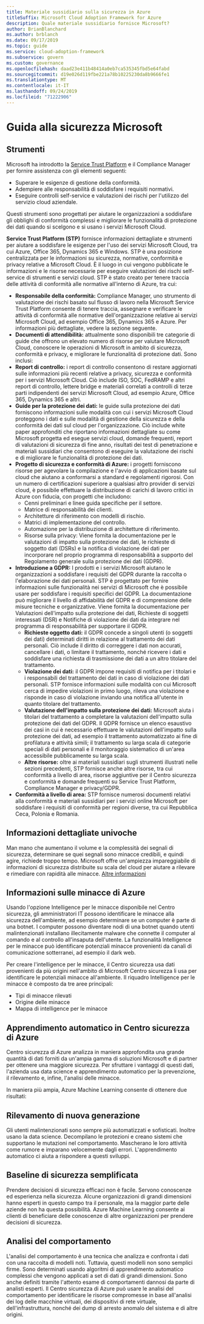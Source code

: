 ```yaml
---
title: Materiale sussidiario sulla sicurezza in Azure
titleSuffix: Microsoft Cloud Adoption Framework for Azure
description: Quale materiale sussidiario fornisce Microsoft?
author: BrianBlanchard
ms.author: brblanch
ms.date: 09/17/2019
ms.topic: guide
ms.service: cloud-adoption-framework
ms.subservice: govern
ms.custom: governance
ms.openlocfilehash: daad23e411b48414a0eb7ca535345fbd5e64fabd
ms.sourcegitcommit: d19e026d119fbe221a78b10225230da8b9666fe1
ms.translationtype: MT
ms.contentlocale: it-IT
ms.lasthandoff: 09/24/2019
ms.locfileid: "71222906"
---
```

<!-- markdownlint-disable MD026 -->

# <a name="microsoft-security-guidance"></a>Guida alla sicurezza Microsoft

## <a name="tools"></a>Strumenti

Microsoft ha introdotto la [Service Trust Platform](https://servicetrust.microsoft.com) e il Compliance Manager per fornire assistenza con gli elementi seguenti:

- Superare le esigenze di gestione della conformità.
- Adempiere alle responsabilità di soddisfare i requisiti normativi.
- Eseguire controlli self-service e valutazioni dei rischi per l'utilizzo del servizio cloud aziendale.

Questi strumenti sono progettati per aiutare le organizzazioni a soddisfare gli obblighi di conformità complessi e migliorare le funzionalità di protezione dei dati quando si scelgono e si usano i servizi Microsoft Cloud.

**Service Trust Platform (STP)** fornisce informazioni dettagliate e strumenti per aiutare a soddisfare le esigenze per l'uso dei servizi Microsoft Cloud, tra cui Azure, Office 365, Dynamics 365 e Windows. STP è una posizione centralizzata per le informazioni su sicurezza, normative, conformità e privacy relative a Microsoft Cloud. È il luogo in cui vengono pubblicate le informazioni e le risorse necessarie per eseguire valutazioni dei rischi self-service di strumenti e servizi cloud. STP è stato creato per tenere traccia delle attività di conformità alle normative all'interno di Azure, tra cui:

- **Responsabile della conformità:** Compliance Manager, uno strumento di valutazione dei rischi basato sul flusso di lavoro nella Microsoft Service Trust Platform consente di tenere traccia, assegnare e verificare le attività di conformità alle normative dell'organizzazione relative ai servizi Microsoft Cloud, ad esempio Office 365, Dynamics 365 e Azure. Per informazioni più dettagliate, vedere la sezione seguente.
- **Documenti di attendibilità:** attualmente sono disponibili tre categorie di guide che offrono un elevato numero di risorse per valutare Microsoft Cloud, conoscere le operazioni di Microsoft in ambito di sicurezza, conformità e privacy, e migliorare le funzionalità di protezione dati. Sono inclusi:
- **Report di controllo:** i report di controllo consentono di restare aggiornati sulle informazioni più recenti relative a privacy, sicurezza e conformità per i servizi Microsoft Cloud. Ciò include ISO, SOC, FedRAMP e altri report di controllo, lettere bridge e materiali correlati a controlli di terze parti indipendenti dei servizi Microsoft Cloud, ad esempio Azure, Office 365, Dynamics 365 e altri.
- **Guide per la protezione dei dati:** le guide sulla protezione dei dati forniscono informazioni sulle modalità con cui i servizi Microsoft Cloud proteggono i dati e sulle modalità di gestione della sicurezza e della conformità dei dati sul cloud per l'organizzazione. Ciò include white paper approfonditi che riportano informazioni dettagliate su come Microsoft progetta ed esegue servizi cloud, domande frequenti, report di valutazioni di sicurezza di fine anno, risultati dei test di penetrazione e materiali sussidiari che consentono di eseguire la valutazione dei rischi e di migliorare le funzionalità di protezione dei dati.
- **Progetto di sicurezza e conformità di Azure:** i progetti forniscono risorse per agevolare la compilazione e l'avvio di applicazioni basate sul cloud che aiutano a conformarsi a standard e regolamenti rigorosi. Con un numero di certificazioni superiore a qualsiasi altro provider di servizi cloud, è possibile effettuare la distribuzione di carichi di lavoro critici in Azure con fiducia, con progetti che includono:
  - Cenni preliminari e linee guida specifiche per il settore.
  - Matrice di responsabilità dei clienti.
  - Architetture di riferimento con modelli di rischio.
  - Matrici di implementazione del controllo.
  - Automazione per la distribuzione di architetture di riferimento.
  - Risorse sulla privacy: Viene fornita la documentazione per le valutazioni di impatto sulla protezione dei dati, le richieste di soggetto dati (DSRs) e la notifica di violazione dei dati per incorporare nel proprio programma di responsabilità a supporto del Regolamento generale sulla protezione dei dati (GDPR).
- **Introduzione a GDPR:** I prodotti e i servizi Microsoft aiutano le organizzazioni a soddisfare i requisiti del GDPR durante la raccolta o l'elaborazione dei dati personali. STP è progettato per fornire informazioni sulle funzionalità nei servizi di Microsoft che è possibile usare per soddisfare i requisiti specifici del GDPR. La documentazione può migliorare il livello di affidabilità del GDPR e di comprensione delle misure tecniche e organizzative. Viene fornita la documentazione per Valutazioni dell'impatto sulla protezione dei dati, Richieste di soggetti interessati (DSR) e Notifiche di violazione dei dati da integrare nel programma di responsabilità per supportare il GDPR.
  - **Richieste oggetto dati:** il GDPR concede a singoli utenti (o soggetti dei dati) determinati diritti in relazione al trattamento dei dati personali. Ciò include il diritto di correggere i dati non accurati, cancellare i dati, o limitare il trattamento, nonché ricevere i dati e soddisfare una richiesta di trasmissione dei dati a un altro titolare del trattamento.
  - **Violazione dei dati:** il GDPR impone requisiti di notifica per i titolari e i responsabili del trattamento dei dati in caso di violazione dei dati personali. STP fornisce informazioni sulle modalità con cui Microsoft cerca di impedire violazioni in primo luogo, rileva una violazione e risponde in caso di violazione inviando una notifica all'utente in quanto titolare del trattamento.
  - **Valutazione dell'impatto sulla protezione dei dati:** Microsoft aiuta i titolari del trattamento a completare la valutazioni dell'impatto sulla protezione dei dati del GDPR. Il GDPR fornisce un elenco esaustivo dei casi in cui è necessario effettuare le valutazioni dell'impatto sulla protezione dei dati, ad esempio il trattamento automatizzato ai fine di profilatura e attività simili; il trattamento su larga scala di categorie speciali di dati personali e il monitoraggio sistematico di un'area accessibile pubblicamente su larga scala.
  - **Altre risorse:** oltre ai materiali sussidiari sugli strumenti illustrati nelle sezioni precedenti, STP fornisce anche altre risorse, tra cui conformità a livello di area, risorse aggiuntive per il Centro sicurezza e conformità e domande frequenti su Service Trust Platform, Compliance Manager e privacy/GDPR.
- **Conformità a livello di area:** STP fornisce numerosi documenti relativi alla conformità e materiali sussidiari per i servizi online Microsoft per soddisfare i requisiti di conformità per regioni diverse, tra cui Repubblica Ceca, Polonia e Romania.

## <a name="unique-intelligent-insights"></a>Informazioni dettagliate univoche

Man mano che aumentano il volume e la complessità dei segnali di sicurezza, determinare se quei segnali sono minacce credibili, e quindi agire, richiede troppo tempo. Microsoft offre un'ampiezza impareggiabile di informazioni di sicurezza distribuite su scala del cloud per aiutare a rilevare e rimediare con rapidità alle minacce. [Altre informazioni](https://docs.microsoft.com/azure/security-center/security-center-intro)

## <a name="azure-threat-intelligence"></a>Informazioni sulle minacce di Azure

Usando l'opzione Intelligence per le minacce disponibile nel Centro sicurezza, gli amministratori IT possono identificare le minacce alla sicurezza dell'ambiente, ad esempio determinare se un computer è parte di una botnet. I computer possono diventare nodi di una botnet quando utenti malintenzionati installano illecitamente malware che connette il computer al comando e al controllo all'insaputa dell'utente. La funzionalità Intelligence per le minacce può identificare potenziali minacce provenienti da canali di comunicazione sotterranei, ad esempio il dark web.

Per creare l'intelligence per le minacce, il Centro sicurezza usa dati provenienti da più origini nell'ambito di Microsoft Centro sicurezza li usa per identificare le potenziali minacce all'ambiente. Il riquadro Intelligence per le minacce è composto da tre aree principali:

- Tipi di minacce rilevati
- Origine delle minacce
- Mappa di intelligence per le minacce

## <a name="machine-learning-in-azure-security-center"></a>Apprendimento automatico in Centro sicurezza di Azure

Centro sicurezza di Azure analizza in maniera approfondita una grande quantità di dati forniti da un'ampia gamma di soluzioni Microsoft e di partner per ottenere una maggiore sicurezza. Per sfruttare i vantaggi di questi dati, l'azienda usa data science e apprendimento automatico per la prevenzione, il rilevamento e, infine, l'analisi delle minacce.

In maniera più ampia, Azure Machine Learning consente di ottenere due risultati:

## <a name="next-generation-detection"></a>Rilevamento di nuova generazione

Gli utenti malintenzionati sono sempre più automatizzati e sofisticati. Inoltre usano la data science. Decompilano le protezioni e creano sistemi che supportano le mutazioni nel comportamento. Mascherano le loro attività come rumore e imparano velocemente dagli errori. L'apprendimento automatico ci aiuta a rispondere a questi sviluppi.

## <a name="simplified-security-baseline"></a>Baseline di sicurezza semplificata

Prendere decisioni di sicurezza efficaci non è facile. Servono conoscenze ed esperienza nella sicurezza. Alcune organizzazioni di grandi dimensioni hanno esperti in questo campo tra il personale, ma la maggior parte delle aziende non ha questa possibilità. Azure Machine Learning consente ai clienti di beneficiare delle conoscenze di altre organizzazioni per prendere decisioni di sicurezza.

## <a name="behavioral-analytics"></a>Analisi del comportamento

L'analisi del comportamento è una tecnica che analizza e confronta i dati con una raccolta di modelli noti. Tuttavia, questi modelli non sono semplici firme. Sono determinati usando algoritmi di apprendimento automatico complessi che vengono applicati a set di dati di grandi dimensioni. Sono anche definiti tramite l'attento esame di comportamenti dannosi da parte di analisti esperti. Il Centro sicurezza di Azure può usare le analisi del comportamento per identificare le risorse compromesse in base all'analisi dei log delle macchine virtuali, dei dispositivi di rete virtuale, dell'infrastruttura, nonché dei dump di arresto anomalo del sistema e di altre origini.
